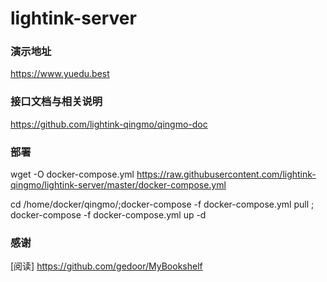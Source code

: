 # lightink-server

### 演示地址

https://www.yuedu.best

### 接口文档与相关说明

https://github.com/lightink-qingmo/qingmo-doc

### 部署

wget -O docker-compose.yml https://raw.githubusercontent.com/lightink-qingmo/lightink-server/master/docker-compose.yml


cd /home/docker/qingmo/;docker-compose -f docker-compose.yml pull ; docker-compose -f docker-compose.yml up -d

### 感谢

[阅读] <https://github.com/gedoor/MyBookshelf>
